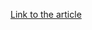 [Link to the article](https://www.microsoft.com/en-us/security/blog/2024/12/18/foundry-study-highlights-the-benefits-of-a-unified-security-platform-in-new-e-book/)
